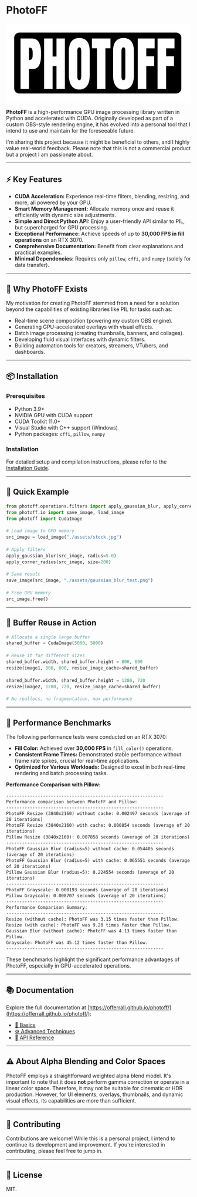 # PhotoFF

![PhotoFF Logo](https://raw.githubusercontent.com/offerrall/photoff/refs/heads/main/assets/logo_lib.png)

**PhotoFF** is a high-performance GPU image processing library written in Python and accelerated with CUDA.
Originally developed as part of a custom OBS-style rendering engine, it has evolved into a personal tool that I intend to use and maintain for the foreseeable future.

I'm sharing this project because it might be beneficial to others, and I highly value real-world feedback. Please note that this is not a commercial product but a project I am passionate about.

---

## ⚡ Key Features

- **CUDA Acceleration:** Experience real-time filters, blending, resizing, and more, all powered by your GPU.
- **Smart Memory Management:** Allocate memory once and reuse it efficiently with dynamic size adjustments.
- **Simple and Direct Python API:** Enjoy a user-friendly API similar to PIL, but supercharged for GPU processing.
- **Exceptional Performance:** Achieve speeds of up to **30,000 FPS in fill operations** on an RTX 3070.
- **Comprehensive Documentation:** Benefit from clear explanations and practical examples.
- **Minimal Dependencies:** Requires only `pillow`, `cffi`, and `numpy` (solely for data transfer).

---

## 🧠 Why PhotoFF Exists

My motivation for creating PhotoFF stemmed from a need for a solution beyond the capabilities of existing libraries like PIL for tasks such as:

- Real-time scene composition (powering my custom OBS engine).
- Generating GPU-accelerated overlays with visual effects.
- Batch image processing (creating thumbnails, banners, and collages).
- Developing fluid visual interfaces with dynamic filters.
- Building automation tools for creators, streamers, VTubers, and dashboards.

---

## 📦 Installation

### Prerequisites

- Python 3.9+
- NVIDIA GPU with CUDA support
- CUDA Toolkit 11.0+
- Visual Studio with C++ support (Windows)
- Python packages: `cffi`, `pillow`, `numpy`

### Installation

For detailed setup and compilation instructions, please refer to the [Installation Guide](https://offerrall.github.io/photoff/installation/).

---

## 🧪 Quick Example

```python
from photoff.operations.filters import apply_gaussian_blur, apply_corner_radius
from photoff.io import save_image, load_image
from photoff import CudaImage

# Load image to GPU memory
src_image = load_image("./assets/stock.jpg")

# Apply filters
apply_gaussian_blur(src_image, radius=5.0)
apply_corner_radius(src_image, size=200)

# Save result
save_image(src_image, "./assets/gaussian_blur_test.png")

# Free GPU memory
src_image.free()
```

---

## 🔁 Buffer Reuse in Action

```python
# Allocate a single large buffer
shared_buffer = CudaImage(5000, 5000)

# Reuse it for different sizes
shared_buffer.width, shared_buffer.height = 800, 600
resize(image1, 800, 600, resize_image_cache=shared_buffer)

shared_buffer.width, shared_buffer.height = 1280, 720
resize(image2, 1280, 720, resize_image_cache=shared_buffer)

# No reallocs, no fragmentation, max performance
```

---

## 🚀 Performance Benchmarks

The following performance tests were conducted on an RTX 3070:

- **Fill Color:** Achieved over **30,000 FPS** in `fill_color()` operations.
- **Consistent Frame Times:** Demonstrated stable performance without frame rate spikes, crucial for real-time applications.
- **Optimized for Various Workloads:** Designed to excel in both real-time rendering and batch processing tasks.

**Performance Comparison with Pillow:**

```
------------------------------------------------------------
Performance comparison between PhotoFF and Pillow:
------------------------------------------------------------
PhotoFF Resize (3840x2160) without cache: 0.002497 seconds (average of 20 iterations)
PhotoFF Resize (3840x2160) with cache: 0.000854 seconds (average of 20 iterations)
Pillow Resize (3840x2160): 0.007858 seconds (average of 20 iterations)
------------------------------------------------------------
PhotoFF Gaussian Blur (radius=5) without cache: 0.054405 seconds (average of 20 iterations)
PhotoFF Gaussian Blur (radius=5) with cache: 0.065551 seconds (average of 20 iterations)
Pillow Gaussian Blur (radius=5): 0.224554 seconds (average of 20 iterations)
------------------------------------------------------------
PhotoFF Grayscale: 0.000193 seconds (average of 20 iterations)
Pillow Grayscale: 0.008707 seconds (average of 20 iterations)
------------------------------------------------------------
Performance Comparison Summary:
------------------------------------------------------------
Resize (without cache): PhotoFF was 3.15 times faster than Pillow.
Resize (with cache): PhotoFF was 9.20 times faster than Pillow.
Gaussian Blur (without cache): PhotoFF was 4.13 times faster than Pillow.
Grayscale: PhotoFF was 45.12 times faster than Pillow.
------------------------------------------------------------
```

These benchmarks highlight the significant performance advantages of PhotoFF, especially in GPU-accelerated operations.

---

## 📚 Documentation

Explore the full documentation at [https://offerrall.github.io/photoff/](https://offerrall.github.io/photoff/):

- [🔰 Basics](https://offerrall.github.io/photoff/basics/)
- [⚙️ Advanced Techniques](https://offerrall.github.io/photoff/advanced/)
- [🔬 API Reference](https://offerrall.github.io/photoff/api/)

---

## ⚠️ About Alpha Blending and Color Spaces

PhotoFF employs a straightforward weighted alpha blend model. It's important to note that it does **not** perform gamma correction or operate in a linear color space. Therefore, it may not be suitable for cinematic or HDR production. However, for UI elements, overlays, thumbnails, and dynamic visual effects, its capabilities are more than sufficient.

---

## 🤝 Contributing

Contributions are welcome! While this is a personal project, I intend to continue its development and improvement. If you're interested in contributing, please feel free to jump in.

---

## 📃 License

MIT.